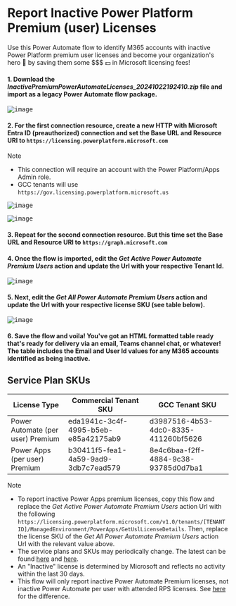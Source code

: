 # Report Inactive Power Platform Premium (user) Licenses
Use this Power Automate flow to identify M365 accounts with inactive Power Platform premium user licenses and become your organization's hero 🦸 by saving them some $$$ 💵 in Microsoft licensing fees!

#### 1. Download the _InactivePremiumPowerAutomateLicenses_20241022192410.zip_ file and import as a legacy Power Automate flow package.

<kbd> ![image](https://github.com/user-attachments/assets/c09b3f6e-b2da-472b-8adc-ce4fc81634a9) </kbd>
#### 2. For the first connection resource, create a new HTTP with Microsoft Entra ID (preauthorized) connection and set the Base URL and Resource URI to `https://licensing.powerplatform.microsoft.com`
> [!NOTE]
> + This connection will require an account with the Power Platform/Apps Admin role. 
> + GCC tenants will use `https://gov.licensing.powerplatform.microsoft.us`

<kbd>![image](https://github.com/user-attachments/assets/00b94e6f-ae29-4194-b721-c91eb3563924)</kbd>

<kbd>![image](https://github.com/user-attachments/assets/89533526-1ddc-4c26-8f00-796c5f177341)</kbd>

#### 3. Repeat for the second connection resource. But this time set the Base URL and Resource URI to `https://graph.microsoft.com`

#### 4. Once the flow is imported, edit the _Get Active Power Automate Premium Users_ action and update the Url with your respective Tenant Id.
<kbd>![image](https://github.com/user-attachments/assets/64349b18-dc73-4ed0-b2ae-cb0140fa624d)</kbd>

#### 5. Next, edit the _Get All Power Automate Premium Users_ action and update the Url with your respective license SKU (see table below).
<kbd>![image](https://github.com/user-attachments/assets/6e77d652-c76e-4cc7-a1ac-e504b32fd142)</kbd>

#### 6. Save the flow and voila! You've got an HTML formatted table ready that's ready for delivery via an email, Teams channel chat, or whatever! The table includes the Email and User Id values for any M365 accounts identified as being inactive. 

## Service Plan SKUs
| License Type | Commercial Tenant SKU | GCC Tenant SKU |
| --- | --- | --- |
| Power Automate (per user) Premium | eda1941c-3c4f-4995-b5eb-e85a42175ab9 | d3987516-4b53-4dc0-8335-411260bf5626 |
| Power Apps (per user) Premium | b30411f5-fea1-4a59-9ad9-3db7c7ead579 | 8e4c6baa-f2ff-4884-9c38-93785d0d7ba1 |

> [!NOTE]
> + To report inactive Power Apps premium licenses, copy this flow and replace the _Get Active Power Automate Premium Users_ action Url with the following `https://licensing.powerplatform.microsoft.com/v1.0/tenants/[TENANT ID]/ManagedEnvironment/PowerApps/GetUslLicenseDetails`. Then, replace the license SKU of the _Get All Power Automate Premium Users_ action Url with the relevant value above. 
> + The service plans and SKUs may periodically change. The latest can be found [here](https://learn.microsoft.com/en-us/entra/identity/users/licensing-service-plan-reference) and [here](https://download.microsoft.com/download/e/3/e/e3e9faf2-f28b-490a-9ada-c6089a1fc5b0/Product%20names%20and%20service%20plan%20identifiers%20for%20licensing.csv).
> + An "Inactive" license is determined by Microsoft and reflects no activity within the last 30 days. 
> + This flow will only report inactive Power Automate Premium licenses, not inactive Power Automate per user with attended RPS licenses. See [here](https://learn.microsoft.com/en-us/power-platform/admin/power-automate-licensing/faqs#how-is-power-automate-premium-license-different-from-power-automate-per-user-with-attended-rpa-license) for the difference.
